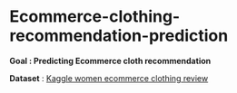 # Ecommerce-clothing-recommendation-prediction

**Goal : Predicting Ecommerce cloth recommendation**

**Dataset** : [Kaggle women ecommerce clothing review](https://www.kaggle.com/nicapotato/womens-ecommerce-clothing-reviews)


